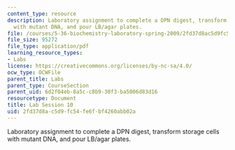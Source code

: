 ```yaml
---
content_type: resource
description: Laboratory assignment to complete a DPN digest, transform storage cells
  with mutant DNA, and pour LB/agar plates.
file: /courses/5-36-biochemistry-laboratory-spring-2009/2fd37d8ac5d9fc54fe6fbf4260abb02a_ses10.pdf
file_size: 95272
file_type: application/pdf
learning_resource_types:
- Labs
license: https://creativecommons.org/licenses/by-nc-sa/4.0/
ocw_type: OCWFile
parent_title: Labs
parent_type: CourseSection
parent_uid: 6d2f04eb-8a5c-c8b9-30f3-ba5006d83d16
resourcetype: Document
title: Lab Session 10
uid: 2fd37d8a-c5d9-fc54-fe6f-bf4260abb02a
---
```

Laboratory assignment to complete a DPN digest, transform storage cells with mutant DNA, and pour LB/agar plates.